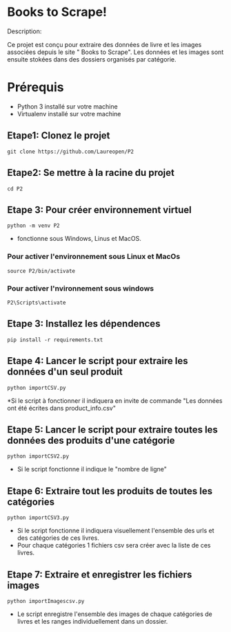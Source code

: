 # Books to Scrape!

Description:
	
Ce projet est conçu pour extraire  des données de livre et les images associées depuis le site " Books to Scrape". Les données et les images  sont ensuite stokées dans des dossiers organisés par catégorie.

# Prérequis

* Python 3 installé sur votre machine 
* Virtualenv installé sur votre machine

## Etape1: Clonez le projet

    git clone https://github.com/Laureopen/P2

## Etape2: Se mettre à la racine du projet

    cd P2
##  Etape 3: Pour créer environnement virtuel

    python -m venv P2
   * fonctionne sous Windows, Linus et MacOS.
### Pour activer l'environnement sous Linux et MacOs

    source P2/bin/activate
### Pour activer l'nvironnement sous windows
			
    P2\Scripts\activate
    
## Etape 3: Installez les dépendences

    pip install -r requirements.txt

## Etape 4: Lancer  le script pour extraire les données d'un seul produit

    python importCSV.py
   *Si le script à fonctionner il indiquera en invite de commande "Les données ont été écrites  dans product_info.csv" 
		
## Etape 5: Lancer le script pour extraire toutes les données des produits d'une catégorie

    python importCSV2.py
 * Si le script  fonctionne il indique le "nombre de ligne"   
  

## Etape 6: Extraire tout les produits de toutes les catégories

    python importCSV3.py
   * Si le script fonctionne  il indiquera  visuellement l'ensemble  des urls et des catégories de ces livres.
   * Pour chaque catégories 1 fichiers csv sera créer avec la liste de ces livres.

## Etape 7: Extraire et enregistrer les fichiers images

    python importImagescsv.py
   * Le script enregistre l'ensemble  des images  de chaque catégories de livres et les ranges individuellement dans un dossier.

